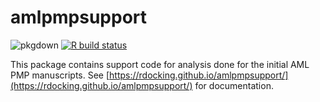 # amlpmpsupport

![pkgdown](https://github.com/rdocking/amlpmpsupport/workflows/pkgdown/badge.svg)
[![R build status](https://github.com/rdocking/amlpmpsupport/workflows/R-CMD-check/badge.svg)](https://github.com/rdocking/amlpmpsupport/actions)

This package contains support code for analysis done for the initial AML PMP manuscripts. See [https://rdocking.github.io/amlpmpsupport/](https://rdocking.github.io/amlpmpsupport/) for documentation.
